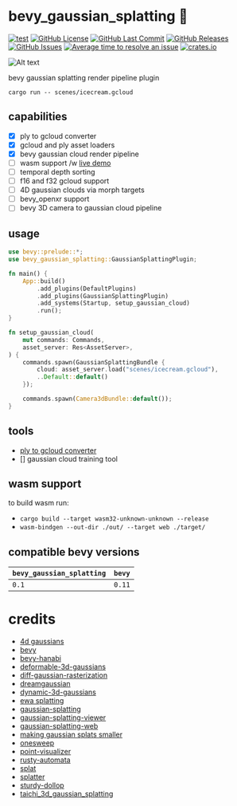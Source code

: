 # bevy_gaussian_splatting 🌌

[![test](https://github.com/mosure/bevy_gaussian_splatting/workflows/test/badge.svg)](https://github.com/Mosure/bevy_gaussian_splatting/actions?query=workflow%3Atest)
[![GitHub License](https://img.shields.io/github/license/mosure/bevy_gaussian_splatting)](https://raw.githubusercontent.com/mosure/bevy_gaussian_splatting/main/LICENSE)
[![GitHub Last Commit](https://img.shields.io/github/last-commit/mosure/bevy_gaussian_splatting)](https://github.com/mosure/bevy_gaussian_splatting)
[![GitHub Releases](https://img.shields.io/github/v/release/mosure/bevy_gaussian_splatting?include_prereleases&sort=semver)](https://github.com/mosure/bevy_gaussian_splatting/releases)
[![GitHub Issues](https://img.shields.io/github/issues/mosure/bevy_gaussian_splatting)](https://github.com/mosure/bevy_gaussian_splatting/issues)
[![Average time to resolve an issue](https://isitmaintained.com/badge/resolution/mosure/bevy_gaussian_splatting.svg)](http://isitmaintained.com/project/mosure/bevy_gaussian_splatting)
[![crates.io](https://img.shields.io/crates/v/bevy_gaussian_splatting.svg)](https://crates.io/crates/bevy_gaussian_splatting)

![Alt text](docs/notferris.png)

bevy gaussian splatting render pipeline plugin

`cargo run -- scenes/icecream.gcloud`

## capabilities

- [X] ply to gcloud converter
- [X] gcloud and ply asset loaders
- [X] bevy gaussian cloud render pipeline
- [ ] wasm support /w [live demo](https://mosure.github.io/bevy_gaussian_splatting)
- [ ] temporal depth sorting
- [ ] f16 and f32 gcloud support
- [ ] 4D gaussian clouds via morph targets
- [ ] bevy_openxr support
- [ ] bevy 3D camera to gaussian cloud pipeline

## usage

```rust
use bevy::prelude::*;
use bevy_gaussian_splatting::GaussianSplattingPlugin;

fn main() {
    App::build()
        .add_plugins(DefaultPlugins)
        .add_plugins(GaussianSplattingPlugin)
        .add_systems(Startup, setup_gaussian_cloud)
        .run();
}

fn setup_gaussian_cloud(
    mut commands: Commands,
    asset_server: Res<AssetServer>,
) {
    commands.spawn(GaussianSplattingBundle {
        cloud: asset_server.load("scenes/icecream.gcloud"),
        ..Default::default()
    });

    commands.spawn(Camera3dBundle::default());
}
```

## tools

- [ply to gcloud converter](tools/README.md#ply-to-gcloud-converter)
- [] gaussian cloud training tool

## wasm support

to build wasm run:
- `cargo build --target wasm32-unknown-unknown --release`
- `wasm-bindgen --out-dir ./out/ --target web ./target/`


## compatible bevy versions

| `bevy_gaussian_splatting` | `bevy` |
| :--           | :--    |
| `0.1`         | `0.11` |


# credits

- [4d gaussians](https://github.com/hustvl/4DGaussians)
- [bevy](https://github.com/bevyengine/bevy)
- [bevy-hanabi](https://github.com/djeedai/bevy_hanabi)
- [deformable-3d-gaussians](https://github.com/ingra14m/Deformable-3D-Gaussians)
- [diff-gaussian-rasterization](https://github.com/graphdeco-inria/diff-gaussian-rasterization)
- [dreamgaussian](https://github.com/dreamgaussian/dreamgaussian)
- [dynamic-3d-gaussians](https://github.com/JonathonLuiten/Dynamic3DGaussians)
- [ewa splatting](https://www.cs.umd.edu/~zwicker/publications/EWASplatting-TVCG02.pdf)
- [gaussian-splatting](https://github.com/graphdeco-inria/gaussian-splatting)
- [gaussian-splatting-viewer](https://github.com/limacv/GaussianSplattingViewer/tree/main)
- [gaussian-splatting-web](https://github.com/cvlab-epfl/gaussian-splatting-web)
- [making gaussian splats smaller](https://aras-p.info/blog/2023/09/13/Making-Gaussian-Splats-smaller/)
- [onesweep](https://arxiv.org/ftp/arxiv/papers/2206/2206.01784.pdf)
- [point-visualizer](https://github.com/mosure/point-visualizer)
- [rusty-automata](https://github.com/mosure/rusty-automata)
- [splat](https://github.com/antimatter15/splat)
- [splatter](https://github.com/Lichtso/splatter)
- [sturdy-dollop](https://github.com/mosure/sturdy-dollop)
- [taichi_3d_gaussian_splatting](https://github.com/wanmeihuali/taichi_3d_gaussian_splatting)
